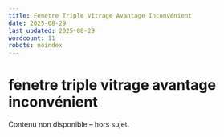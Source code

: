 ```yaml
---
title: Fenetre Triple Vitrage Avantage Inconvénient
date: 2025-08-29
last_updated: 2025-08-29
wordcount: 11
robots: noindex
---
```


# fenetre triple vitrage avantage inconvénient

Contenu non disponible – hors sujet.